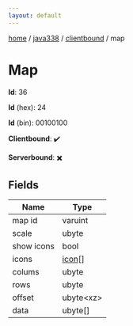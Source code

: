 ```yaml
---
layout: default
---
```


[home](/)  /  [java338](/protocol/java338)  /  [clientbound](/protocol/java338/clientbound)  /  map

# Map

**Id**: 36

**Id** (hex): 24

**Id** (bin): 00100100

**Clientbound**: ✔️

**Serverbound**: ✖️

## Fields

Name | Type
---|---
map id | varuint
scale | ubyte
show icons | bool
icons | [icon](/protocol/java338/types/icon)[]
colums | ubyte
rows | ubyte
offset | ubyte&lt;xz&gt;
data | ubyte[]

